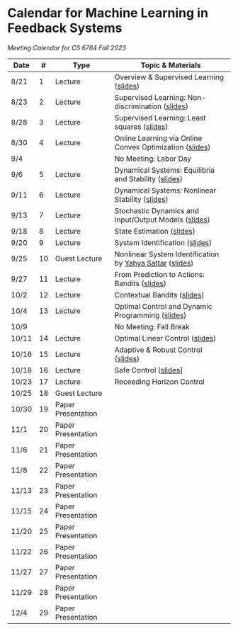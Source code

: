 # Calendar for Machine Learning in Feedback Systems
*Meeting Calendar for CS 6784 Fall 2023*

| Date | # | Type | Topic & Materials |
| --- | --- | --- | --- |
| 8/21 | 1 | Lecture | Overview & Supervised Learning ([slides](https://slides.com/sarahdean-2/01-overview-ml-in-feedback-sys-f23?token=KZeBAXzM)) |
| 8/23 | 2 | Lecture | Supervised Learning: Non-discrimination ([slides](https://slides.com/sarahdean-2/02-supervised-learning-ml-in-feedback-sys-f23?token=6gRisfM5)) |
| 8/28 | 3 | Lecture | Supervised Learning: Least squares ([slides](https://slides.com/sarahdean-2/03-supervised-learning-ml-in-feedback-sys-f23?token=2w_UDO-5)) |
| 8/30 | 4 | Lecture | Online Learning via Online Convex Optimization ([slides](https://slides.com/sarahdean-2/04-online-learning-ml-in-feedback-sys-f23?token=KiDmLN4_)) |
| 9/4 | | | No Meeting: Labor Day |
| 9/6 | 5 |  Lecture | Dynamical Systems: Equilibria and Stability ([slides](https://slides.com/sarahdean-2/05-dynamical-systems-ml-in-feedback-sys-f23?token=tTfB-j-2)) |
| 9/11 | 6 |  Lecture | Dynamical Systems: Nonlinear Stability ([slides](https://slides.com/sarahdean-2/06-dynamical-systems-ml-in-feedback-sys-f23?token=wkbfpqV5)) |
| 9/13 | 7 |  Lecture | Stochastic Dynamics and Input/Output Models ([slides](https://slides.com/sarahdean-2/07-dynamical-systems-ml-in-feedback-sys-f23?token=TIxlckf9)) |
| 9/18 | 8 |  Lecture | State Estimation ([slides](https://slides.com/sarahdean-2/08-state-estimation-ml-in-feedback-sys-f23?token=Oohri6Hm)) | 
| 9/20 | 9 |  Lecture | System Identification ([slides](https://slides.com/sarahdean-2/09-sys-id-ml-in-feedback-sys-f23?token=ZTiqIrGP)) |
| 9/25 | 10 | Guest Lecture | Nonlinear System Identification by [Yahya Sattar](https://yahya-sattar.github.io/) ([slides](https://github.com/ml-feedback-sys/materials-f23/blob/main/notebooks/ML_Feedback_Lec10.pdf)) |
| 9/27 | 11 | Lecture | From Prediction to Actions: Bandits ([slides](https://slides.com/sarahdean-2/11-bandits-ml-in-feedback-sys-f23?token=hEjgubdB)) |
| 10/2 | 12 | Lecture | Contextual Bandits ([slides](https://slides.com/sarahdean-2/12-bandits-ml-in-feedback-sys-f23?token=x5xhFh17)) | 
| 10/4 | 13 | Lecture | Optimal Control and Dynamic Programming ([slides](https://slides.com/sarahdean-2/13-optimal-control-ml-in-feedback-sys-f23?token=NDoptegF)) |
| 10/9 | | | No Meeting: Fall Break |
| 10/11 | 14 | Lecture | Optimal Linear Control ([slides](https://slides.com/sarahdean-2/14-optimal-control-ml-in-feedback-sys-f23?token=KZdEfxix)) |
| 10/16 | 15 | Lecture | Adaptive & Robust Control ([slides](https://slides.com/sarahdean-2/15-optimal-control-ml-in-feedback-sys-f23?token=U1wdkqPR)) |
| 10/18 | 16 | Lecture | Safe Control ([slides](https://slides.com/sarahdean-2/16-safe-control-ml-in-feedback-sys-f23?token=nhIRPMGq)] |
| 10/23 | 17 | Lecture | Receeding Horizon Control |
| 10/25 | 18 | Guest Lecture | |
| 10/30 | 19 | Paper Presentation |
| 11/1 | 20 | Paper Presentation |
| 11/6 | 21 | Paper Presentation |
| 11/8 | 22 | Paper Presentation |
| 11/13 | 23 | Paper Presentation |
| 11/15 | 24 | Paper Presentation |
| 11/20 | 25 | Paper Presentation |
| 11/22 | 26 | Paper Presentation |
| 11/27 | 27 | Paper Presentation |
| 11/29 | 28 | Paper Presentation |
| 12/4 | 29 | Paper Presentation |
